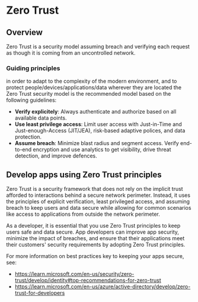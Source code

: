 # Zero Trust
## Overview
Zero Trust is a security model assuming breach and verifying each request as though it is coming from an uncontrolled network. 

### Guiding principles
in order to adapt to the complexity of the modern environment, and to protect people/devices/applications/data wherever they are located the Zero Trust security model is the recommended model based on the following guidelines:

- **Verify explicitely**: Always authenticate and authorize based on all available data points.
- **Use least privilege access**: Limit user access with Just-in-Time and Just-enough-Access (JIT/JEA), risk-based adaptive polices, and data protection.
- **Assume breach**: Minimize blast radius and segment access. Verify end-to-end encryption and use analytics to get visibility, drive threat detection, and improve defences.

## Develop apps using Zero Trust principles
Zero Trust is a security framework that does not rely on the implicit trust afforded to interactions behind a secure network perimeter. Instead, it uses the principles of explicit verification, least privileged access, and assuming breach to keep users and data secure while allowing for common scenarios like access to applications from outside the network perimeter.

As a developer, it is essential that you use Zero Trust principles to keep users safe and data secure. App developers can improve app security, minimize the impact of breaches, and ensure that their applications meet their customers' security requirements by adopting Zero Trust principles.

For more information on best practices key to keeping your apps secure, see:

- https://learn.microsoft.com/en-us/security/zero-trust/develop/identity#top-recommendations-for-zero-trust
- https://learn.microsoft.com/en-us/azure/active-directory/develop/zero-trust-for-developers